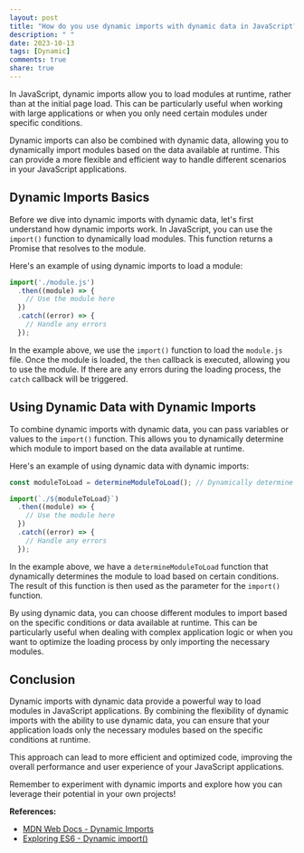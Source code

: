 ```yaml
---
layout: post
title: "How do you use dynamic imports with dynamic data in JavaScript?"
description: " "
date: 2023-10-13
tags: [Dynamic]
comments: true
share: true
---
```


In JavaScript, dynamic imports allow you to load modules at runtime, rather than at the initial page load. This can be particularly useful when working with large applications or when you only need certain modules under specific conditions.

Dynamic imports can also be combined with dynamic data, allowing you to dynamically import modules based on the data available at runtime. This can provide a more flexible and efficient way to handle different scenarios in your JavaScript applications.

## Dynamic Imports Basics

Before we dive into dynamic imports with dynamic data, let's first understand how dynamic imports work. In JavaScript, you can use the `import()` function to dynamically load modules. This function returns a Promise that resolves to the module.

Here's an example of using dynamic imports to load a module:

```javascript
import('./module.js')
  .then((module) => {
    // Use the module here
  })
  .catch((error) => {
    // Handle any errors
  });
```

In the example above, we use the `import()` function to load the `module.js` file. Once the module is loaded, the `then` callback is executed, allowing you to use the module. If there are any errors during the loading process, the `catch` callback will be triggered.

## Using Dynamic Data with Dynamic Imports

To combine dynamic imports with dynamic data, you can pass variables or values to the `import()` function. This allows you to dynamically determine which module to import based on the data available at runtime.

Here's an example of using dynamic data with dynamic imports:

```javascript
const moduleToLoad = determineModuleToLoad(); // Dynamically determine the module to load

import(`./${moduleToLoad}`)
  .then((module) => {
    // Use the module here
  })
  .catch((error) => {
    // Handle any errors
  });
```

In the example above, we have a `determineModuleToLoad` function that dynamically determines the module to load based on certain conditions. The result of this function is then used as the parameter for the `import()` function.

By using dynamic data, you can choose different modules to import based on the specific conditions or data available at runtime. This can be particularly useful when dealing with complex application logic or when you want to optimize the loading process by only importing the necessary modules.

## Conclusion

Dynamic imports with dynamic data provide a powerful way to load modules in JavaScript applications. By combining the flexibility of dynamic imports with the ability to use dynamic data, you can ensure that your application loads only the necessary modules based on the specific conditions at runtime.

This approach can lead to more efficient and optimized code, improving the overall performance and user experience of your JavaScript applications.

Remember to experiment with dynamic imports and explore how you can leverage their potential in your own projects!

**References:**
- [MDN Web Docs - Dynamic Imports](https://developer.mozilla.org/en-US/docs/Web/JavaScript/Reference/Statements/import#Dynamic_Imports)
- [Exploring ES6 - Dynamic import()](https://exploringjs.com/es6/ch_modules.html#sec_importing-modules-dynamically)